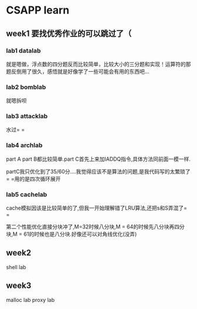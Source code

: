 # CSAPP learn

## week1 要找优秀作业的可以跳过了（

### lab1 datalab

就是嗯做，浮点数的四分题反而比较简单，比较大小的三分题和实现！运算符的那题反倒用了很久，感悟就是好像学了一些可能会有用的东西吧...

### lab2 bomblab

就嗯拆呗

### lab3 attacklab

水过= =

### lab4 archlab

part A part B都比较简单.part C首先上来加IADDQ指令,具体方法同前面一模一样.

partC我只优化到了35/60分....我觉得应该不是算法的问题,是我代码写的太繁琐了= =用的是四次循环展开

### lab5 cachelab

cache模拟因该是比较简单的了,但我一开始理解错了LRU算法,还把s和S弄混了= =

第二个性能优化直接分块冲了,M=32时候八分块,M = 64的时候先八分块再四分块,M = 61的时候也是八分块.好像还可以对角线优化(没弄)

## week2
shell lab

## week3
malloc lab
proxy lab
